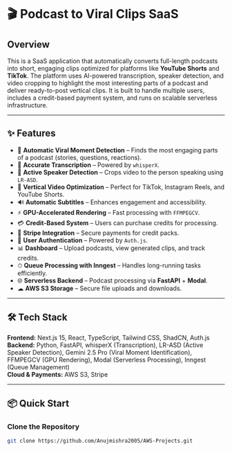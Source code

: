 # 🎬 Podcast to Viral Clips SaaS

## Overview
This is a SaaS application that automatically converts full-length podcasts into short, engaging clips optimized for platforms like **YouTube Shorts** and **TikTok**. The platform uses AI-powered transcription, speaker detection, and video cropping to highlight the most interesting parts of a podcast and deliver ready-to-post vertical clips. It is built to handle multiple users, includes a credit-based payment system, and runs on scalable serverless infrastructure.

---

## ✨ Features
- 🎯 **Automatic Viral Moment Detection** – Finds the most engaging parts of a podcast (stories, questions, reactions).  
- 📝 **Accurate Transcription** – Powered by `whisperX`.  
- 🎤 **Active Speaker Detection** – Crops video to the person speaking using `LR-ASD`.  
- 📱 **Vertical Video Optimization** – Perfect for TikTok, Instagram Reels, and YouTube Shorts.  
- 🔊 **Automatic Subtitles** – Enhances engagement and accessibility.  
- ⚡ **GPU-Accelerated Rendering** – Fast processing with `FFMPEGCV`.  
- 💳 **Credit-Based System** – Users can purchase credits for processing.  
- 🛒 **Stripe Integration** – Secure payments for credit packs.  
- 👤 **User Authentication** – Powered by `Auth.js`.  
- 📊 **Dashboard** – Upload podcasts, view generated clips, and track credits.  
- ⏱ **Queue Processing with Inngest** – Handles long-running tasks efficiently.  
- 🌐 **Serverless Backend** – Podcast processing via **FastAPI** + **Modal**.  
- ☁ **AWS S3 Storage** – Secure file uploads and downloads.

---

## 🛠 Tech Stack
**Frontend:** Next.js 15, React, TypeScript, Tailwind CSS, ShadCN, Auth.js  
**Backend:** Python, FastAPI, whisperX (Transcription), LR-ASD (Active Speaker Detection), Gemini 2.5 Pro (Viral Moment Identification), FFMPEGCV (GPU Rendering), Modal (Serverless Processing), Inngest (Queue Management)  
**Cloud & Payments:** AWS S3, Stripe

---

## 📦 Quick Start

### Clone the Repository
```bash
git clone https://github.com/Anujmishra2005/AWS-Projects.git
